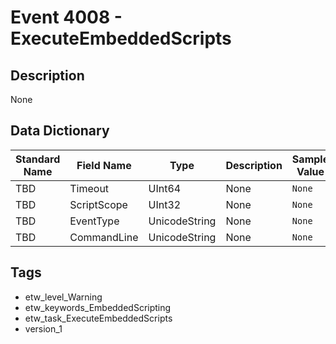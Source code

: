 # Event 4008 - ExecuteEmbeddedScripts

## Description
None

## Data Dictionary
|Standard Name|Field Name|Type|Description|Sample Value|
|---|---|---|---|---|
|TBD|Timeout|UInt64|None|`None`|
|TBD|ScriptScope|UInt32|None|`None`|
|TBD|EventType|UnicodeString|None|`None`|
|TBD|CommandLine|UnicodeString|None|`None`|

## Tags
* etw_level_Warning
* etw_keywords_EmbeddedScripting
* etw_task_ExecuteEmbeddedScripts
* version_1